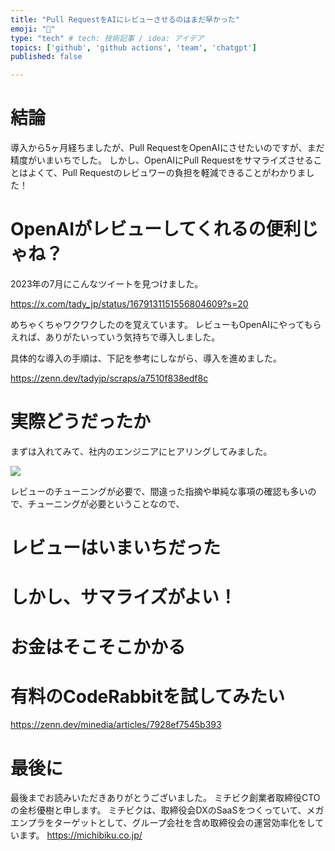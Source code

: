 ```yaml
---
title: "Pull RequestをAIにレビューさせるのはまだ早かった"
emoji: "📘"
type: "tech" # tech: 技術記事 / idea: アイデア
topics: ['github', 'github actions', 'team', 'chatgpt']
published: false

---
```


# 結論

導入から5ヶ月経ちましたが、Pull RequestをOpenAIにさせたいのですが、まだ精度がいまいちでした。
しかし、OpenAIにPull Requestをサマライズさせることはよくて、Pull Requestのレビュワーの負担を軽減できることがわかりました！

# OpenAIがレビューしてくれるの便利じゃね？

2023年の7月にこんなツイートを見つけました。

https://x.com/tady_jp/status/1679131151556804609?s=20

めちゃくちゃワクワクしたのを覚えています。
レビューもOpenAIにやってもらえれば、ありがたいっていう気持ちで導入しました。


具体的な導入の手順は、下記を参考にしながら、導入を進めました。

https://zenn.dev/tadyjp/scraps/a7510f838edf8c

# 実際どうだったか

まずは入れてみて、社内のエンジニアにヒアリングしてみました。

![](https://storage.googleapis.com/zenn-user-upload/fdd3c6f9747a-20231208.png)

レビューのチューニングが必要で、間違った指摘や単純な事項の確認も多いので、チューニングが必要ということなので、


# レビューはいまいちだった
# しかし、サマライズがよい！
# お金はそこそこかかる
# 有料のCodeRabbitを試してみたい

https://zenn.dev/minedia/articles/7928ef7545b393

# 最後に
最後までお読みいただきありがとうございました。
ミチビク創業者取締役CTOの金杉優樹と申します。
ミチビクは、取締役会DXのSaaSをつくっていて、メガエンプラをターゲットとして、グループ会社を含め取締役会の運営効率化をしています。
https://michibiku.co.jp/